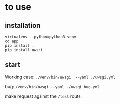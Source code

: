 # to use

## installation
```
virtualenv --python=python3 venv
cd app
pip install .
pip install uwsgi
```

## start

Working case: `./venv/bin/uwsgi  --yaml ./uwsgi.yml`

bug: `/venv/bin/uwsgi --yaml ./uwsgi_bug.yml`

make request against the `/test` route.
